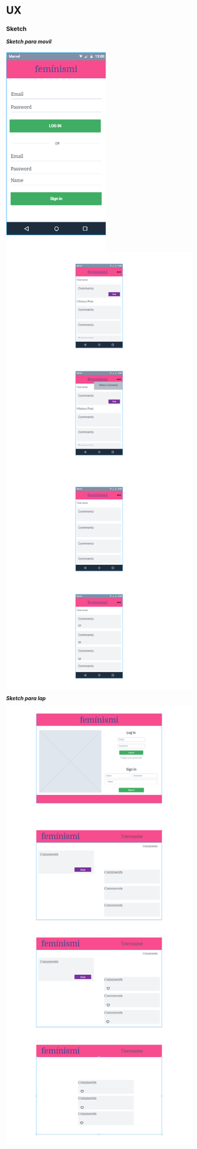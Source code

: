 # UX

### Sketch
***Sketch para movil***

<img align="left" src="./imagenes/movil1.png" />
<img align="center" src="./imagenes/movil2.png" />
<img align="center" src="./imagenes/movil3.png" />
<img align="center" src="./imagenes/movil4.png" />
<img align="center" src="./imagenes/movil5.png" />

***Sketch para lap***

<img align="center" src="./imagenes/web1.png" />
<img align="center" src="./imagenes/web2.png" />
<img align="center" src="./imagenes/web3.png" />
<img align="center" src="./imagenes/web4.png" />